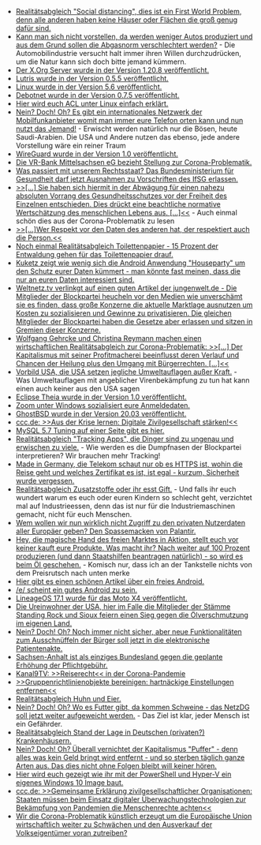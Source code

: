 * [Realitätsabgleich "Social distancing", dies ist ein First World Problem, denn alle anderen haben keine Häuser oder Flächen die groß genug dafür sind.](https://twitter.com/jonsnowC4/status/1244246961965891584/photo/1)
* [Kann man sich nicht vorstellen, da werden weniger Autos produziert und aus dem Grund sollen die Abgasnorm verschlechtert werden?](https://www.golem.de/news/coronakrise-autobranche-will-lockerung-der-co2-ziele-2003-147566.html) - Die Automobilindustrie versucht halt immer ihren Willen durchzudrücken, um die Natur kann sich doch bitte jemand kümmern.
* [Der X.Org Server wurde in der Version 1.20.8 veröffentlicht.](https://www.phoronix.com/scan.php?page=news_item&px=X.Org-Server-1.20.8-Released)
* [Lutris wurde in der Version 0.5.5 veröffentlicht.](https://www.phoronix.com/scan.php?page=news_item&px=Lutris-0.5.5-Released)
* [Linux wurde in der Version 5.6 veröffentlicht.](https://lwn.net/Articles/816213/rss)
* [Debotnet wurde in der Version 0.7.5 veröffentlicht.](https://www.ghacks.net/2020/03/30/latest-debotnet-windows-10-tweaker-gets-debloating-scripts/)
* [Hier wird euch ACL unter Linux einfach erklärt.](https://opensource.com/article/20/3/external-drives-linux)
* [Nein? Doch! Oh? Es gibt ein internationales Netzwerk der Mobilfunkanbieter womit man immer eure Telefon orten kann und nun nutzt das Jemand!](https://www.golem.de/news/ss7-saudi-arabien-trackt-handys-im-ausland-2003-147576.html) - Erwischt werden natürlich nur die Bösen, heute Saudi-Arabien. Die USA und Andere nutzen das ebenso, jede andere Vorstellung wäre ein reiner Traum
* [WireGuard wurde in der Version 1.0 veröffentlicht.](https://www.phoronix.com/scan.php?page=news_item&px=WireGuard-1.0.0-Released)
* [Die VR-Bank Mittelsachsen eG bezieht Stellung zur Corona-Problematik.](https://www.youtube.com/watch?v=yVahaF01mDg)
* [Was passiert mit unserem Rechtsstaat? Das Bundesministerium für Gesundheit darf jetzt Ausnahmen zu Vorschriften des IfSG erlassen.](https://verfassungsblog.de/covid-19-und-das-grundgesetz-neue-gedanken-vor-dem-hintergrund-neuer-gesetze/)
* [>>[...] Sie haben sich hiermit in der Abwägung für einen nahezu absoluten Vorrang des Gesundheitsschutzes vor der Freiheit des Einzelnen entschieden. Dies drückt eine beachtliche normative Wertschätzung des menschlichen Lebens aus. [...]<<](https://verfassungsblog.de/die-wiederentdeckung-des-moeglichkeitshorizonts/) - Auch einmal schön dies aus der Corona-Problematik zu lesen
* [>>[...]Wer Respekt vor den Daten des anderen hat, der respektiert auch die Person.<<](https://www.kuketz-blog.de/corona-und-die-nebenwirkungen-beim-datenschutz/)
* [Noch einmal Realitätsabgleich Toilettenpapier - 15 Prozent der Entwaldung gehen für das Toilettenpapier drauf.](https://netzfrauen.org/2020/03/30/coronavirus-5/)
* [Kuketz zeigt wie wenig sich die Android Anwendung "Houseparty" um den Schutz eurer Daten kümmert - man könnte fast meinen, dass die nur an euren Daten interessiert sind.](https://www.kuketz-blog.de/houseparty-eine-party-ohne-den-datenschutz/)
* [Weltnetz.tv verlinkgt auf einen guten Artikel der jungenwelt.de - Die Mitglieder der Blockpartei heucheln vor den Medien wie unverschämt sie es finden, dass große Konzerne die aktuelle Marktlage ausnutzen um Kosten zu sozialisieren und Gewinne zu privatisieren. Die gleichen Mitglieder der Blockpartei haben die Gesetze aber erlassen und sitzen in Gremien dieser Konzerne.](https://weltnetz.tv/ticker/2310-corona-krise-als-schoepferische-zerstoerung)
* [Wolfgang Gehrcke und Christina Reymann machen einen wirtschaftlichen Realitätsabgleich zur Corona-Problematik: >>[...] Der Kapitalismus mit seiner Profitmacherei beeinflusst deren Verlauf und Chancen der Heilung plus den Umgang mit Bürgerrechten. [...]<<](https://weltnetz.tv/video/2311-alle-reden-ueber-corona-wir-reden-ueber-profit)
* [Vorbild USA, die USA setzen jegliche Umweltauflagen außer Kraft.](https://www.sonnenseite.com/de/politik/trump-setzt-in-der-corona-krise-umweltauflagen-auer-kraft.html) - Was Umweltauflagen mit angeblicher Virenbekämpfung zu tun hat kann einen auch keiner aus den USA sagen
* [Eclipse Theia wurde in der Version 1.0 veröffentlicht.](https://www.pro-linux.de/news/1/27915/eclipse-theia-10-ver%C3%B6ffentlicht.html)
* [Zoom unter Windows sozialisiert eure Anmeldedaten.](https://www.bleepingcomputer.com/news/security/zoom-client-leaks-windows-login-credentials-to-attackers/)
* [GhostBSD wurde in der Version 20.03 veröffentlicht.](https://www.phoronix.com/scan.php?page=news_item&px=GhostBSD-20.03-Released)
* [ccc.de: >>Aus der Krise lernen: Digitale Zivilgesellschaft stärken!<<](https://www.ccc.de/de/updates/2020/zivilgesellschaft)
* [MySQL 5.7 Tuning auf einer Seite gibt es hier.](https://www.percona.com/blog/2020/04/01/tips-for-mysql-5-7-database-tuning-and-performance/)
* [Realitätsabgleich "Tracking Apps", die Dinger sind zu ungenau und erwischen zu viele.](https://www.patrick-breyer.de/?p=590721) - Wie werden es die Dumpfnasen der Blockpartei interpretieren? Wir brauchen mehr Tracking!
* [Made in Germany, die Telekom schaut nur ob es HTTPS ist, wohin die Reise geht und welches Zertifikat es ist, ist egal - kurzum, Sicherheit wurde vergessen.](https://www.golem.de/news/coronavirus-covid-19-app-der-telekom-prueft-zertifikate-nicht-2004-147641.html)
* [Realitätsabgleich Zusatzstoffe oder ihr esst Gift.](https://netzfrauen.org/2020/04/01/food-3/) - Und falls ihr euch wundert warum es euch oder euren Kindern so schlecht geht, verzichtet mal auf Industrieessen, denn das ist nur für die Industriemaschinen gemacht, nicht für euch Menschen.
* [Wem wollen wir nun wirklich nicht Zugriff zu den privaten Nutzerdaten aller Europäer geben? Den Spassemacken von Palantir.](https://www.neues-deutschland.de/artikel/1135014.ueberwachungssoftware-bericht-bekannte-big-data-firma-will-corona-app-umsetzen.html)
* [Hey, die magische Hand des freien Marktes in Aktion, stellt euch vor keiner kauft eure Produkte. Was macht ihr? Nach weiter auf 100 Prozent produzieren (und dann Staatshilfen beantragen natürlich) - so wird es beim Öl geschehen.](https://blog.fefe.de/?ts=a07b735c) - Komisch nur, dass ich an der Tankstelle nichts von dem Preisrutsch nach unten merke
* [Hier gibt es einen schönen Artikel über ein freies Android.](https://www.pro-linux.de/artikel/2/1995/frei-mit-android-drei-jahre-open-source-smartphone.html)
* [/e/ scheint ein gutes Android zu sein.](https://e.foundation/)
* [LineageOS 17.1 wurde für das Moto X4 veröffentlicht.](https://wiki.lineageos.org/devices/payton/update)
* [Die Ureinwohner der USA, hier im Falle die Mitglieder der Stämme Standing Rock und Sioux feiern einen Sieg gegen die Ölverschmutzung im eigenen Land.](https://netzfrauen.org/2020/04/02/standing-rock-2/)
* [Nein? Doch! Oh? Noch immer nicht sicher, aber neue Funktionalitäten zum Ausschnüffeln der Bürger soll jetzt in die elektronische Patientenakte.](https://www.golem.de/news/e-rezept-mehr-funktionen-fuer-elektronische-patientenakte-beschlossen-2004-147654.html)
* [Sachsen-Anhalt ist als einziges Bundesland gegen die geplante Erhöhung der Pflichtgebühr.](https://www.golem.de/news/ard-zdf-sachsen-anhalt-lehnt-erhoehung-des-rundfunkbeitrags-ab-2004-147653.html)
* [Kanal9TV: >>Reiserecht<< in der Corona-Pandemie](https://www.youtube.com/watch?v=3OotPcZ63wc)
* [>>Gruppenrichtlinienobjekte bereinigen: hartnäckige Einstellungen entfernen<<](https://www.windowspro.de/benjamin-buerk/gruppenrichtlinienobjekte-bereinigen-hartnaeckige-einstellungen-entfernen)
* [Realitätsabgleich Huhn und Eier.](https://netzfrauen.org/2020/04/02/eier/)
* [Nein? Doch! Oh? Wo es Futter gibt, da kommen Schweine - das NetzDG soll jetzt weiter aufgeweicht werden.](https://blog.fefe.de/?ts=a07b6b01) - Das Ziel ist klar, jeder Mensch ist ein Gefährder.
* [Realitätsabgleich Stand der Lage in Deutschen (privaten?) Krankenhäusern.](https://blog.fefe.de/?ts=a07b1bef)
* [Nein? Doch! Oh? Überall vernichtet der Kapitalismus "Puffer" - denn alles was kein Geld bringt wird entfernt - und so sterben täglich ganze Arten aus. Das dies nicht ohne Folgen bleibt will keiner hören.](https://www.sonnenseite.com/de/wissenschaft/forscher-warnen-der-artenverlust-in-regenwldern-hat-dramatischere-folgen-als-gedacht.html)
* [Hier wird euch gezeigt wie ihr mit der PowerShell und Hyper-V ein eigenes Windows 10 Image baut.](https://4sysops.com/archives/create-a-customized-windows-10-image-using-powershell-and-hyper-v/)
* [ccc.de: >>Gemeinsame Erklärung zivilgesellschaftlicher Organisationen: Staaten müssen beim Einsatz digitaler Überwachungstechnologien zur Bekämpfung von Pandemien die Menschenrechte achten<<](https://www.ccc.de/de/updates/2020/pandemie-menschenrechte)
* [Wir die Corona-Problematik künstlich erzeugt um die Europäische Union wirtschaftlich weiter zu Schwächen und den Ausverkauf der Volkseigentümer voran zutreiben?](https://verfassungsblog.de/wie-corona-die-krisen-der-europaeischen-union-existenzbedrohend-verschaerft/)

